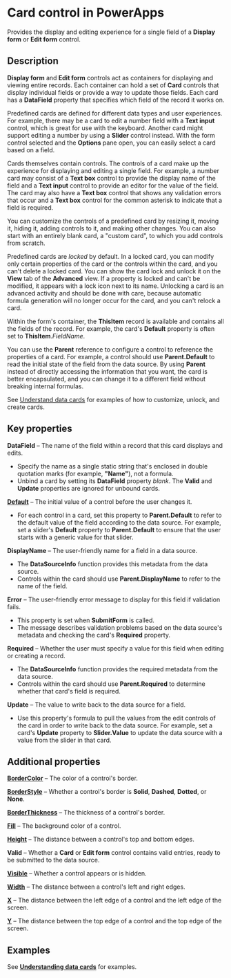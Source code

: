 
<properties
    pageTitle="Card control: reference | Microsoft PowerApps"
    description="Information, including properties and examples, about the Card control"
    services=""
    suite="powerapps"
    documentationCenter="na"
    authors="gregli-msft"
    manager="erikre"
    editor=""
    tags=""/>

<tags
   ms.service="powerapps"
   ms.devlang="na"
   ms.topic="article"
   ms.tgt_pltfrm="na"
   ms.workload="na"
   ms.date="02/29/2016"
   ms.author="gregli"/>

# Card control in PowerApps #
Provides the display and editing experience for a single field of a **Display form** or **Edit form** control.

## Description ##
**Display form** and **Edit form** controls act as containers for displaying and viewing entire records. Each container can hold a set of **Card** controls that display individual fields or provide a way to update those fields. Each card has a **DataField** property that specifies which field of the record it works on.  

Predefined cards are defined for different data types and user experiences.  For example, there may be a card to edit a number field with a **Text input** control, which is great for use with the keyboard. Another card might support editing a number by using a **Slider** control instead. With the form control selected and the **Options** pane open, you can easily select a card based on a field.

Cards themselves contain controls. The controls of a card make up the experience for displaying and editing a single field. For example, a number card may consist of a **Text box** control to provide the display name of the field and a **Text input** control to provide an editor for the value of the field. The card may also have a **Text box** control that shows any validation errors that occur and a **Text box** control for the common asterisk to indicate that a field is required.

You can customize the controls of a predefined card by resizing it, moving it, hiding it, adding controls to it, and making other changes. You can also start with an entirely blank card, a "custom card", to which you add controls from scratch.

Predefined cards are *locked* by default. In a locked card, you can modify only certain properties of the card or the controls within the card, and you can't delete a locked card. You can show the card lock and unlock it on the **View** tab of the **Advanced** view. If a property is locked and can't be modified, it appears with a lock icon next to its name. Unlocking a card is an advanced activity and should be done with care, because automatic formula generation will no longer occur for the card, and you can't relock a card.

Within the form's container, the **ThisItem** record is available and contains all the fields of the record.  For example, the card's **Default** property is often set to **ThisItem**.*FieldName*.

You can use the **Parent** reference to configure a control to reference the properties of a card.  For example, a control should use **Parent.Default** to read the initial state of the field from the data source. By using **Parent** instead of directly accessing the information that you want, the card is better encapsulated, and you can change it to a different field without breaking internal formulas.

See [Understand data cards](working-with-data-cards.md) for examples of how to customize, unlock, and create cards.

## Key properties ##
**DataField** – The name of the field within a record that this card displays and edits.

- Specify the name as a single static string that's enclosed in double quotation marks (for example, **"Name"**), not a formula.
- Unbind a card by setting its **DataField** property *blank*. The **Valid** and **Update** properties are ignored for unbound cards.

[**Default**](properties\properties-core.md) – The initial value of a control before the user changes it.

- For each control in a card, set this property to **Parent.Default** to refer to the default value of the field according to the data source. For example, set a slider's **Default** property to **Parent.Default** to ensure that the user starts with a generic value for that slider.

**DisplayName** – The user-friendly name for a field in a data source.

- The **DataSourceInfo** function provides this metadata from the data source.
- Controls within the card should use **Parent.DisplayName** to refer to the name of the field.

**Error** – The user-friendly error message to display for this field if validation fails.

- This property is set when **SubmitForm** is called.  
- The message describes validation problems based on the data source's metadata and checking the card's **Required** property.

**Required** – Whether the user must specify a value for this field when editing or creating a record.

- The **DataSourceInfo** function provides the required metadata from the data source.
- Controls within the card should use **Parent.Required** to determine whether that card's field is required.

**Update** – The value to write back to the data source for a field.

- Use this property's formula to pull the values from the edit controls of the card in order to write back to the data source. For example, set a card's **Update** property to **Slider.Value** to update the data source with a value from the slider in that card.

## Additional properties ##

[**BorderColor**](properties\properties-color-border.md) – The color of a control's border.

[**BorderStyle**](properties\properties-color-border.md) – Whether a control's border is **Solid**, **Dashed**, **Dotted**, or **None**.

[**BorderThickness**](properties\properties-color-border.md) – The thickness of a control's border.

[**Fill**](properties\properties-color-border.md) – The background color of a control.

[**Height**](properties\properties-size-location.md) – The distance between a control's top and bottom edges.

**Valid** – Whether a **Card** or **Edit form** control contains valid entries, ready to be submitted to the data source.

[**Visible**](properties\properties-core.md) – Whether a control appears or is hidden.

[**Width**](properties\properties-size-location.md) – The distance between a control's left and right edges.

[**X**](properties\properties-size-location.md) – The distance between the left edge of a control and the left edge of the screen.

[**Y**](properties\properties-size-location.md) – The distance between the top edge of a control and the top edge of the screen.

## Examples ##

See [**Understanding data cards**](working-with-data-cards.md) for examples.
